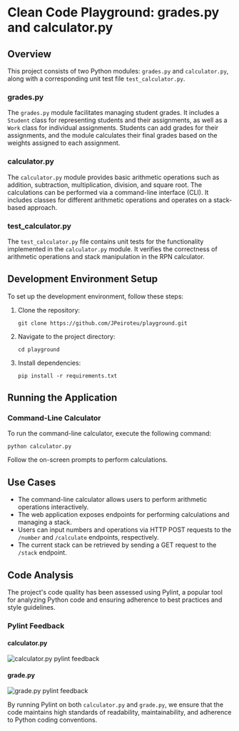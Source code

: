 # Clean Code Playground: grades.py and calculator.py

## Overview

This project consists of two Python modules: `grades.py` and `calculator.py`, along with a corresponding unit test file `test_calculator.py`.

### grades.py
The `grades.py` module facilitates managing student grades. It includes a `Student` class for representing students and their assignments, as well as a `Work` class for individual assignments. Students can add grades for their assignments, and the module calculates their final grades based on the weights assigned to each assignment.

### calculator.py
The `calculator.py` module provides basic arithmetic operations such as addition, subtraction, multiplication, division, and square root. The calculations can be performed via a command-line interface (CLI). It includes classes for different arithmetic operations and operates on a stack-based approach.

### test_calculator.py
The `test_calculator.py` file contains unit tests for the functionality implemented in the `calculator.py` module. It verifies the correctness of arithmetic operations and stack manipulation in the RPN calculator.

## Development Environment Setup

To set up the development environment, follow these steps:

1. Clone the repository:
   ```
   git clone https://github.com/JPeiroteu/playground.git
   ```

2. Navigate to the project directory:
   ```
   cd playground
   ```

3. Install dependencies:
   ```
   pip install -r requirements.txt
   ```

## Running the Application

### Command-Line Calculator

To run the command-line calculator, execute the following command:
```
python calculator.py
```
Follow the on-screen prompts to perform calculations.

## Use Cases

- The command-line calculator allows users to perform arithmetic operations interactively.
- The web application exposes endpoints for performing calculations and managing a stack.
- Users can input numbers and operations via HTTP POST requests to the `/number` and `/calculate` endpoints, respectively.
- The current stack can be retrieved by sending a GET request to the `/stack` endpoint.

## Code Analysis

The project's code quality has been assessed using Pylint, a popular tool for analyzing Python code and ensuring adherence to best practices and style guidelines.

### Pylint Feedback

#### calculator.py

![calculator.py pylint feedback](https://github.com/JPeiroteu/playground/assets/79811891/be16b1a0-903d-40a6-922d-d9168667c7be)

#### grade.py

![grade.py pylint feedback](https://github.com/JPeiroteu/playground/assets/79811891/be16b1a0-903d-40a6-922d-d9168667c7be)

By running Pylint on both `calculator.py` and `grade.py`, we ensure that the code maintains high standards of readability, maintainability, and adherence to Python coding conventions.
